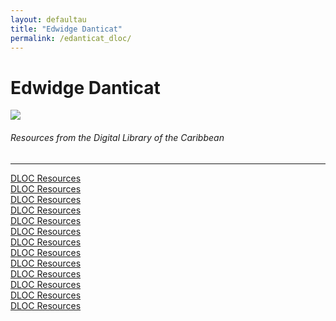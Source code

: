 ```yaml
---
layout: defaultau
title: "Edwidge Danticat"
permalink: /edanticat_dloc/
---
```

<!-- partial:index.partial.html -->
<div class="content">
    <h1>Edwidge Danticat</h1>
    <div class="quote">
        <div><img src="https://upload.wikimedia.org/wikipedia/commons/e/ea/20190924SM130_%2848794857947%29_%28cropped%29.jpg" class="logo"></div>
    </div>
    <body>
    <h6>Resources from the Digital Library of the Caribbean</h6><hr> 
        <a href="https://www.dloc.com/UFE0021390/00001/images" target="_blank">DLOC Resources</a><br>
        <a href="https://www.dloc.com/UF00096005/00015/images" target="_blank">DLOC Resources</a><br>
        <a href="https://www.dloc.com/UFE0044706/00001/pdf" target="_blank">DLOC Resources</a><br>
        <a href="https://www.dloc.com/AA00000079/00006/images" target="_blank">DLOC Resources</a><br>
        <a href="https://www.dloc.com/AA00000079/00005/images" target="_blank">DLOC Resources</a><br>
        <a href="https://www.dloc.com/AA00020200/00001/videos" target="_blank">DLOC Resources</a><br> 
        <a href="https://www.dloc.com/AA00017809/00001/pdf" target="_blank">DLOC Resources</a><br>
        <a href="https://www.dloc.com/AA00008924/00002/pdf" target="_blank">DLOC Resources</a><br>
        <a href="https://www.dloc.com/AA00078569/00001/pdf" target="_blank">DLOC Resources</a><br>
        <a href="https://www.dloc.com/AA00090268/00052/pdf" target="_blank">DLOC Resources</a><br>
        <a href="https://www.dloc.com/AA00090268/00046/pdf" target="_blank">DLOC Resources</a><br>
        <a href="https://www.dloc.com/AA00079005/00004/images" target="_blank">DLOC Resources</a><br>
        <a href="https://www.dloc.com/AA00019226/00011/pdf" target="_blank">DLOC Resources</a><br> 
    </body> 
          </div>
  <!-- partial -->
<script src='https://cdnjs.cloudflare.com/ajax/libs/jquery/3.1.1/jquery.min.js'></script><script  src="{{ site.baseurl }}/assets/js/authorscript.js"></script>